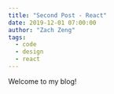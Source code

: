 ```yaml
---
title: "Second Post - React"
date: 2019-12-01 07:00:00
author: "Zach Zeng"
tags:
  - code
  - design
  - react
---
```


Welcome to my blog!
